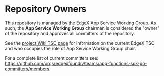 # Repository Owners

This repository is managed by the EdgeX App Service Working Group.  As such, the **App Service Working Group** chairman is considered the "owner" of the repository and approves all committers of the repository.

See the [project Wiki TSC page](https://wiki.edgexfoundry.org/pages/viewpage.action?pageId=329436#TechnicalSteeringCommittee(TSC)-WorkingGroups) for information on the current EdgeX TSC and who occupies the role of App Service Working Group chair.

For a complete list of current committers see:  https://github.com/orgs/edgexfoundry/teams/app-functions-sdk-go-committers/members.


